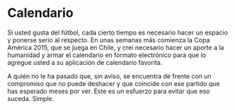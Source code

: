 # Calendario

Si usted gusta del fútbol, cada cierto tiempo es necesario hacer un espacio y ponerse serio al respecto. En unas semanas más comienza la Copa América 2015, que se juega en Chile, y creí necesario hacer un aporte a la humanidad y armar el calendario en formato electrónico para que lo agregue usted a su aplicación de calendario favorita.

A quién no le ha pasado que, sin aviso, se encuentra de frente con un compromiso que no puede deshacer y que coincide con ese partido que has esperado meses por ver. Este es un esfuerzo para evitar que eso suceda. Simple.

